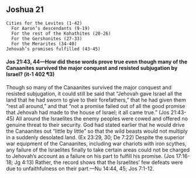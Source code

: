 ## Joshua 21

```
Cities for the Levites (1-42)
  For Aaron’s descendants (9-19)
  For the rest of the Kohathites (20-26)
  For the Gershonites (27-33)
  For the Merarites (34-40)
Jehovah’s promises fulfilled (43-45)
```

#### Jos 21:43, 44​—How did these words prove true even though many of the Canaanites survived the major conquest and resisted subjugation by Israel? (it-1 402 ¶3)

Though so many of the Canaanites survived the major conquest and resisted subjugation, it could still be said that “Jehovah gave Israel all the land that he had sworn to give to their forefathers,” that he had given them “rest all around,” and that “not a promise failed out of all the good promise that Jehovah had made to the house of Israel; it all came true.” (Jos 21:43-45) All around the Israelites the enemy peoples were cowed and offered no genuine threat to their security. God had stated earlier that he would drive the Canaanites out “little by little” so that the wild beasts would not multiply in a suddenly desolated land. (Ex 23:29, 30; De 7:22) Despite the superior war equipment of the Canaanites, including war chariots with iron scythes, any failure of the Israelites finally to take certain areas could not be charged to Jehovah’s account as a failure on his part to fulfill his promise. (Jos 17:16-18; Jg 4:13) Rather, the record shows that the Israelites’ few defeats were due to unfaithfulness on their part.​—Nu 14:44, 45; Jos 7:1-12.
